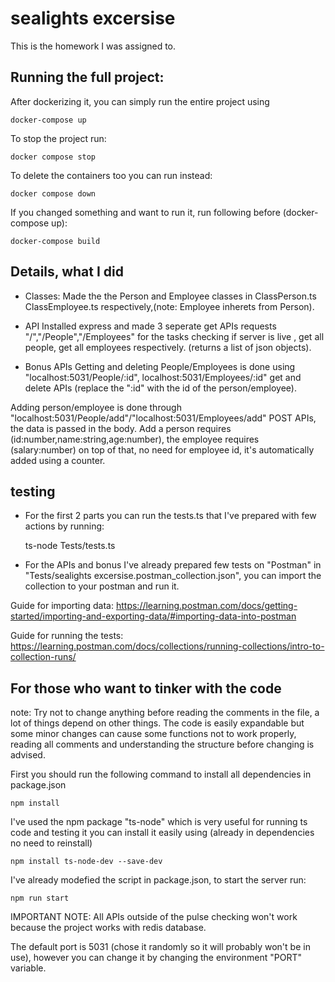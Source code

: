 # sealights excersise


This is the homework I was assigned to.

## Running the full project: 
After dockerizing it, you can simply run the entire project using

    docker-compose up

To stop the project run:

    docker compose stop

To delete the containers too you can run instead:

    docker compose down

If you changed something and want to run it, run following before (docker-compose up):

    docker-compose build


## Details, what I did

- Classes: 
Made the the Person and Employee classes in ClassPerson.ts ClassEmployee.ts respectively,(note: Employee inherets from Person).

- API
Installed express and made 3 seperate get APIs requests "/","/People","/Employees" for the tasks checking if server is live , get all people, get all employees respectively. (returns a list of json objects).

- Bonus APIs
Getting and deleting People/Employees is done using "localhost:5031/People/:id", localhost:5031/Employees/:id" get and delete APIs (replace the ":id" with the id of the person/employee).

Adding person/employee is done through "localhost:5031/People/add"/"localhost:5031/Employees/add" POST APIs, the data is passed in the body. 
Add a person requires (id:number,name:string,age:number), the employee requires (salary:number) on top of that, no need for employee id, it's automatically added using a counter.


## testing

- For the first 2 parts you can run the tests.ts that I've prepared with few actions by running:

    ts-node Tests/tests.ts



- For the APIs and bonus I've already prepared few tests on "Postman" in "Tests/sealights excersise.postman_collection.json", you can import the collection to your postman and run it.

Guide for importing data: https://learning.postman.com/docs/getting-started/importing-and-exporting-data/#importing-data-into-postman

Guide for running the tests: https://learning.postman.com/docs/collections/running-collections/intro-to-collection-runs/



## For those who want to tinker with the code

note: Try not to change anything before reading the comments in the file, a lot of things depend on other things. The code is easily expandable but some minor changes can cause some functions not to work properly, reading all comments and understanding the structure before changing is advised.



First you should run the following command to install all dependencies in package.json

    npm install
    
I've used the npm package "ts-node" which is very useful for running ts code and testing it
you can install it easily using (already in dependencies no need to reinstall)

    npm install ts-node-dev --save-dev


I've already modefied the script in package.json, to start the server run:
    
    npm run start

IMPORTANT NOTE: All APIs outside of the pulse checking won't work because the project works with redis database.

The default port is 5031 (chose it randomly so it will probably won't be in use), however you can change it by changing the environment "PORT" variable.
